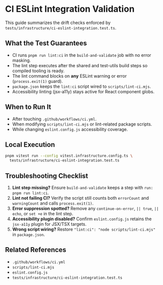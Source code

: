 # CI ESLint Integration Validation

This guide summarizes the drift checks enforced by
`tests/infrastructure/ci-eslint-integration.test.ts`.

## What the Test Guarantees

- CI runs `pnpm run lint:ci` in the `build-and-validate` job with no error masking.
- The lint step executes after the shared and test-utils build steps so compiled tooling is ready.
- The lint command blocks on **any** ESLint warning or error (`process.exit(1)` guard).
- `package.json` keeps the `lint:ci` script wired to `scripts/lint-ci.mjs`.
- Accessibility linting (jsx-a11y) stays active for React component globs.

## When to Run It

- After touching `.github/workflows/ci.yml`.
- When modifying `scripts/lint-ci.mjs` or lint-related package scripts.
- While changing `eslint.config.js` accessibility coverage.

## Local Execution

```bash
pnpm vitest run --config vitest.infrastructure.config.ts \
  tests/infrastructure/ci-eslint-integration.test.ts
```

## Troubleshooting Checklist

1. **Lint step missing?** Ensure `build-and-validate` keeps a step with `run: pnpm run lint:ci`.
2. **Lint not failing CI?** Verify the script still counts both `errorCount` and `warningCount` and
   calls `process.exit(1)`.
3. **Error suppression spotted?** Remove any `continue-on-error`, `|| true`, `|| echo`, or `set +e`
   in the lint step.
4. **Accessibility plugin disabled?** Confirm `eslint.config.js` retains the `jsx-a11y` plugin for
   JSX/TSX targets.
5. **Wrong script wiring?** Restore `"lint:ci": "node scripts/lint-ci.mjs"` in `package.json`.

## Related References

- `.github/workflows/ci.yml`
- `scripts/lint-ci.mjs`
- `eslint.config.js`
- `tests/infrastructure/ci-eslint-integration.test.ts`
